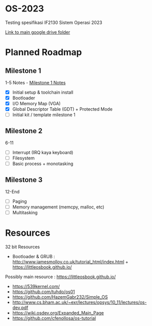 # OS-2023
Testing spesifikasi IF2130 Sistem Operasi 2023

[Link to main google drive folder](https://drive.google.com/drive/u/1/folders/1LdYtswwx7qoXmI2DoEF8Yux-QSzXqU8v)

# Planned Roadmap
## Milestone 1
1-5
Notes - [Milestone 1 Notes](/other/notes/Milestone%201%20Notes.md)
- [x] Initial setup & toolchain install
- [x] Bootloader
- [x] I/O Memory Map (VGA)
- [x] Global Descriptor Table (GDT) + Protected Mode
- [ ] Initial kit / template milestone 1

## Milestone 2
6-11
- [ ] Interrupt (IRQ kaya keyboard)
- [ ] Filesystem
- [ ] Basic process + monotasking

## Milestone 3
12-End
- [ ] Paging
- [ ] Memory management (memcpy, malloc, etc)
- [ ] Multitasking

# Resources
32 bit Resources

- Bootloader & GRUB : http://www.jamesmolloy.co.uk/tutorial_html/index.html + https://littleosbook.github.io/

Possibly main resource : https://littleosbook.github.io/
- https://539kernel.com/
- https://github.com/tuhdo/os01
- https://github.com/HazemGabr232/Simple_OS
- http://www.cs.bham.ac.uk/~exr/lectures/opsys/10_11/lectures/os-dev.pdf
- https://wiki.osdev.org/Expanded_Main_Page
- https://github.com/cfenollosa/os-tutorial
